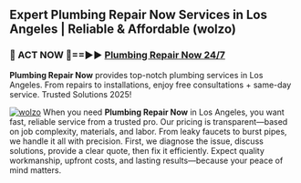 ## Expert Plumbing Repair Now Services in Los Angeles | Reliable & Affordable (wolzo)  

<h3>🚿 ACT NOW 🌟==►► <a href="https://tinyurl.com/2ne6vx2x" rel="nofollow">Plumbing Repair Now 24/7</a></h3>

**Plumbing Repair Now** provides top-notch plumbing services in Los Angeles. From repairs to installations, enjoy free consultations + same-day service. Trusted Solutions 2025!

[![wolzo](https://i.imgur.com/4PFF4AK.jpeg)](https://tinyurl.com/2ne6vx2x)
When you need **Plumbing Repair Now** in Los Angeles, you want fast, reliable service from a trusted pro. Our pricing is transparent—based on job complexity, materials, and labor. From leaky faucets to burst pipes, we handle it all with precision. First, we diagnose the issue, discuss solutions, provide a clear quote, then fix it efficiently. Expect quality workmanship, upfront costs, and lasting results—because your peace of mind matters.